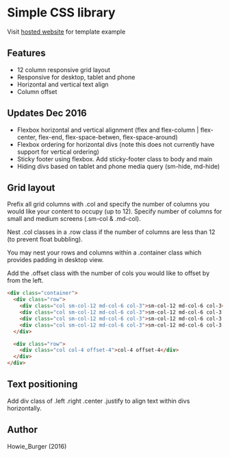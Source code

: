 # Simple CSS library

Visit [hosted website](http://simple-css.surge.sh/) for template example

## Features
- 12 column responsive grid layout
- Responsive for desktop, tablet and phone
- Horizontal and vertical text align
- Column offset

## Updates Dec 2016
- Flexbox horizontal and vertical alignment (flex and flex-column | flex-center, flex-end, flex-space-betwen, flex-space-around)
- Flexbox ordering for horizontal divs (note this does not currently have support for vertical ordering)
- Sticky footer using flexbox. Add sticky-footer class to body and main
- Hiding divs based on tablet and phone media query (sm-hide, md-hide)

## Grid layout
Prefix all grid columns with .col and specify the number of columns you would like your content to occupy (up to 12). Specify number of columns for small and medium screens (.sm-col & .md-col).

Nest .col classes in a .row class if the number of columns are less than 12 (to prevent float bubbling).

You may nest your rows and columns within a .container class which provides padding in desktop view.

Add the .offset class with the number of cols you would like to offset by from the left.

```html
<div class="container">
  <div class="row">
    <div class="col sm-col-12 md-col-6 col-3">sm-col-12 md-col-6 col-3</div>
    <div class="col sm-col-12 md-col-6 col-3">sm-col-12 md-col-6 col-3 </div>
    <div class="col sm-col-12 md-col-6 col-3">sm-col-12 md-col-6 col-3 </div>
    <div class="col sm-col-12 md-col-6 col-3">sm-col-12 md-col-6 col-3 </div>
  </div>

  <div class="row">
    <div class="col col-4 offset-4">col-4 offset-4</div>
  </div>
</div>
```

## Text positioning
Add div class of .left .right .center .justify to align text within divs horizontally.

## Author
Howie_Burger (2016)
